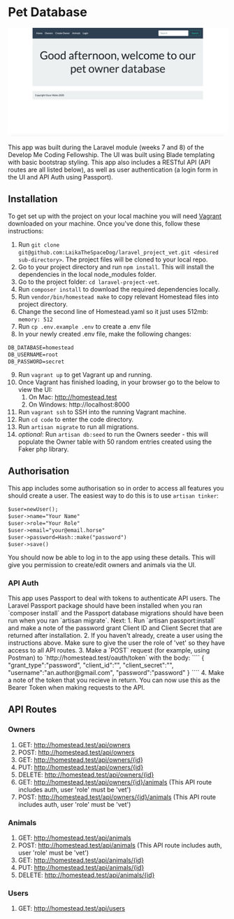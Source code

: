 # Pet Database
![Screen shot of pet database homepage](pet.png)

This app was built during the Laravel module (weeks 7 and 8) of the Develop Me Coding Fellowship. The UI was built using Blade templating with basic bootstrap styling. This app also includes a RESTful API (API routes are all listed below), as well as user authentication (a login form in the UI and API Auth using Passport).

## Installation
To get set up with the project on your local machine you will need [Vagrant](https://www.vagrantup.com/) downloaded on your machine. Once you've done this, follow these instructions:

1.  Run `git clone git@github.com:LaikaTheSpaceDog/laravel_project_vet.git <desired sub-directory>`. The project files will be cloned to your local repo.
2.  Go to your project directory and run `npm install`. This will install the dependencies in the local node_modules folder.
3.  Go to the project folder: `cd laravel-project-vet`.
4.  Run `composer install` to download the required dependencies locally.
5.  Run `vendor/bin/homestead make` to copy relevant Homestead files into project directory.
6.  Change the second line of Homestead.yaml so it just uses 512mb: `memory: 512`
7.  Run `cp .env.example .env` to create a .env file
8.  In your newly created .env file, make the following changes:
   ````
   DB_DATABASE=homestead
   DB_USERNAME=root
   DB_PASSWORD=secret
   ````
9. Run `vagrant up` to get Vagrant up and running.
10. Once Vagrant has finished loading, in your browser go to the below to view the UI:
    1.  On Mac: http://homestead.test
    2.  On Windows: http://localhost:8000
11. Run `vagrant ssh` to SSH into the running Vagrant machine.
12. Run `cd code` to enter the code directory.
13. Run `artisan migrate` to run all migrations.
14. _optional_: Run `artisan db:seed` to run the Owners seeder - this will populate the Owner table with 50 random entries created using the Faker php library.

## Authorisation
This app includes some authorisation so in order to access all features you should create a user. The easiest way to do this is to use `artisan tinker`:
````
$user=newUser();
$user->name="Your Name"
$user->role="Your Role"
$user->email="your@email.horse"
$user->password=Hash::make("password")
$user->save()
````
You should now be able to log in to the app using these details. This will give you permission to create/edit owners and animals via the UI. 

<h3>API Auth</h3>
This app uses Passport to deal with tokens to authenticate API users. The Laravel Passport package should have been installed when you ran `composer install` and the Passport database migrations should have been run when you ran `artisan migrate`. Next:
1. Run `artisan passport:install` and make a note of the password grant Client ID and Client Secret that are returned after installation.
2. If you haven't already, create a user using the instructions above. Make sure to give the user the role of 'vet' so they have access to all API routes.
3. Make a `POST` request (for example, using Postman) to `http://homestead.test/oauth/token` with the body:
   ````
   {
       "grant_type":"password",
       "client_id":"<your_client_id>",
       "client_secret":"<your_client_secret>",
       "username":"an.author@gmail.com",
       "password":"password"
    }
   ````
4. Make a note of the token that you recieve in return. You can now use this as the Bearer Token when making requests to the API.


## API Routes
### Owners
1. GET: http://homestead.test/api/owners
2. POST: http://homestead.test/api/owners
3. GET: http://homestead.test/api/owners/{id}
4. PUT: http://homestead.test/api/owners/{id}
5. DELETE: http://homestead.test/api/owners/{id}
6. GET: http://homestead.test/api/owners/{id}/animals (This API route includes auth, user 'role' must be 'vet')
7. POST: http://homestead.test/api/owners/{id}/animals (This API route includes auth, user 'role' must be 'vet')

### Animals  
1. GET: http://homestead.test/api/animals
2. POST: http://homestead.test/api/animals (This API route includes auth, user 'role' must be 'vet')
3. GET: http://homestead.test/api/animals/{id}
4. PUT: http://homestead.test/api/animals/{id}
5. DELETE: http://homestead.test/api/animals/{id} 

### Users
1. GET: http://homestead.test/api/users